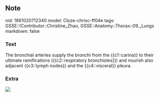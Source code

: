 ## Note
nid: 1661020712340
model: Cloze-chrisc-ff04e
tags: GSSE::!Contributor::Christine_Zhao, GSSE::Anatomy::Thorax::09._Lungs
markdown: false

### Text
The bronchial arteries supply the bronchi from the {{c1::carina}} to their ultimate ramifications ({{c2::respiratory bronchioles}}) and nourish also adjacent {{c3::lymph nodes}} and the {{c4::visceral}} pleura.

### Extra
<img src= 
"9783132004818_c006_f001-a5b82e52f281d329261c8e28be86faab72ea2748.jpg">
